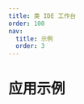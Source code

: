 ```yaml
---
title: 类 IDE 工作台
order: 100
nav:
  title: 示例
  order: 3
---
```


# 应用示例

<code src="../../src/application-react"></code>
